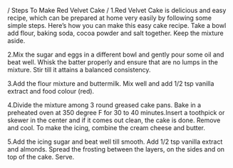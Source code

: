 \/ Steps To Make Red Velvet Cake \/
1.Red Velvet Cake is delicious and easy recipe, which can be prepared at home very easily by following some simple steps. Here’s how you can make this easy cake recipe. Take a bowl add flour, baking soda, cocoa powder and salt together. Keep the mixture aside.

2.Mix the sugar and eggs in a different bowl and gently pour some oil and beat well. Whisk the batter properly and ensure that are no lumps in the mixture. Stir till it attains a balanced consistency.

3.Add the flour mixture and buttermilk. Mix well and add 1/2 tsp vanilla extract and food colour (red).

4.Divide the mixture among 3 round greased cake pans. Bake in a preheated oven at 350 degree F for 30 to 40 minutes.Insert a toothpick or skewer in the center and if it comes out clean, the cake is done. Remove and cool. To make the icing, combine the cream cheese and butter.

5.Add the icing sugar and beat well till smooth. Add 1/2 tsp vanilla extract and almonds. Spread the frosting between the layers, on the sides and on top of the cake. Serve.
